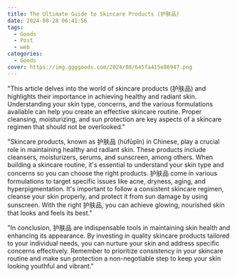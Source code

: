 ```yaml
---
title: The Ultimate Guide to Skincare Products (护肤品)
date: 2024-08-28 06:41:56
tags:
  - Goods
  - Post
  - web
categories:
  - Goods
cover: https://img.ggggoods.com/2024/08/645fa415e86947.png
---
```


"This article delves into the world of skincare products (护肤品) and highlights their importance in achieving healthy and radiant skin. Understanding your skin type, concerns, and the various formulations available can help you create an effective skincare routine. Proper cleansing, moisturizing, and sun protection are key aspects of a skincare regimen that should not be overlooked."

"Skincare products, known as 护肤品 (hùfūpǐn) in Chinese, play a crucial role in maintaining healthy and radiant skin. These products include cleansers, moisturizers, serums, and sunscreen, among others. When building a skincare routine, it's essential to understand your skin type and concerns so you can choose the right products. 护肤品 come in various formulations to target specific issues like acne, dryness, aging, and hyperpigmentation. It's important to follow a consistent skincare regimen, cleanse your skin properly, and protect it from sun damage by using sunscreen. With the right 护肤品, you can achieve glowing, nourished skin that looks and feels its best."

"In conclusion, 护肤品 are indispensable tools in maintaining skin health and enhancing its appearance. By investing in quality skincare products tailored to your individual needs, you can nurture your skin and address specific concerns effectively. Remember to prioritize consistency in your skincare routine and make sun protection a non-negotiable step to keep your skin looking youthful and vibrant."
